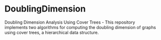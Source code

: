 # DoublingDimension
Doubling Dimension Analysis Using Cover Trees - This repository implements two algorithms for computing the doubling dimension of graphs using cover trees, a hierarchical data structure.
